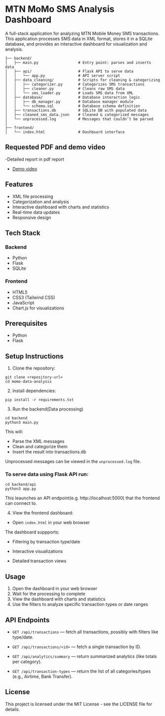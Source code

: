 # MTN MoMo SMS Analysis Dashboard

A full-stack application for analyzing MTN Mobile Money SMS transactions. This application processes SMS data in XML format, stores it in a SQLite database, and provides an interactive dashboard for visualization and analysis.

```
├── backend/
│   ├── main.py                  # Entry point: parses and inserts data
│   ├── api/                     # Flask API to serve data
│   │   └── app.py               # API server script
│   ├── data_cleaning/           # Scripts for cleaning & categorizing
│   │   ├── categorizer.py       # Categorizes SMS transactions
│   │   ├── cleaner.py           # Cleans raw SMS data
│   │   └── sms_loader.py        # Loads SMS data from XML
│   ├── database/                # Database interaction logic
│   │   ├── db_manager.py        # Database manager module
│   │   └── schema.sql           # Database schema definition
│   ├── transactions.db          # SQLite DB with populated data
│   ├── cleaned_sms_data.json    # Cleaned & categorized messages
│   └── unprocessed.log          # Messages that couldn’t be parsed
│
├── frontend/
│   └── index.html               # Dashboard interface
```

## Requested PDF and demo video

-Detailed report in pdf report

- [Demo video](https://www.youtube.com/watch?v=CtuRZaMFYHs)

## Features

- XML file processing
- Categorization and analysis
- Interactive dashboard with charts and statistics
- Real-time data updates
- Responsive design

## Tech Stack

### Backend

- Python
- Flask
- SQLite

### Frontend

- HTML5
- CSS3 (Tailwind CSS)
- JavaScript
- Chart.js for visualizations

## Prerequisites

- Python
- Flask

## Setup Instructions

1. Clone the repository:

```
git clone <repository-url>
cd momo-data-analysis
```

2. Install dependencies:

```
pip install -r requirements.txt
```

3. Run the backend(Data processing)

```
cd backend
python3 main.py
```

This will:

- Parse the XML messages
- Clean and categorize them
- Insert the result into transactions.db

Unprocessed messages can be viewed in the `unprocessed.log` file.

### To serve data using Flask API run:

```
cd backend/api
python3 app.py
```

This leaunches an API endpoint(e.g. http://localhost:5000) that the frontend can connect to.

4. View the frontend dashboard:

- Open `index.html` in your web browser

The dashboard suppports:

- Filtering by transaction type/date

- Interactive visualizations

- Detailed transaction views

## Usage

1. Open the dashboard in your web browser
2. Wait for the processing to complete
3. View the dashboard with charts and statistics
4. Use the filters to analyze specific transaction types or date ranges

## API Endpoints

- `GET /api/transactions` — fetch all transactions, possibly with filters like type/date.

- `GET /api/transactions/<id>` — fetch a single transaction by ID.

- `GET /api/analytics/summary` — return summarized analytics (like totals per category).

- `GET /api/transaction-types` — return the list of all categories/types (e.g., Airtime, Bank Transfer).

## License

This project is licensed under the MIT License - see the LICENSE file for details.
